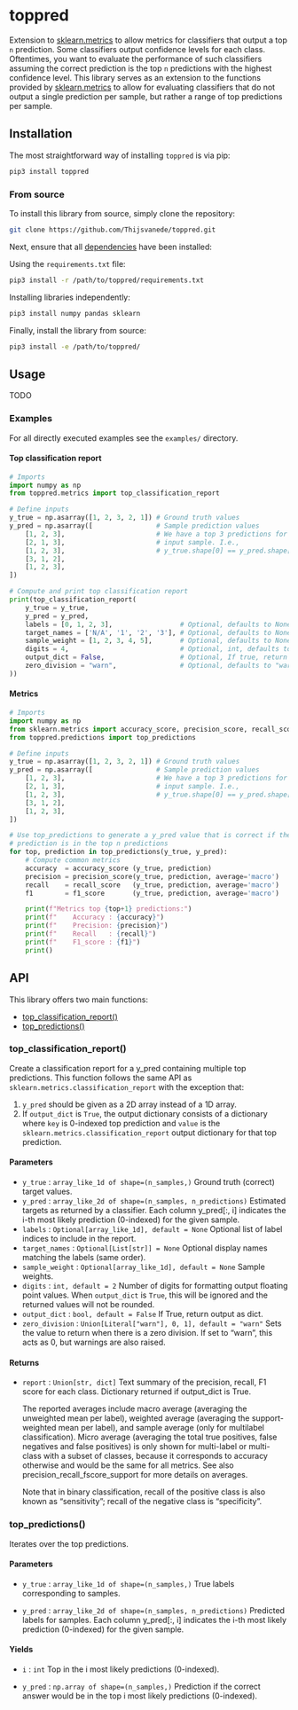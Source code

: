 # toppred
Extension to [sklearn.metrics](https://scikit-learn.org/stable/modules/classes.html#module-sklearn.metrics) to allow metrics for classifiers that output a top `n` prediction.
Some classifiers output confidence levels for each class.
Oftentimes, you want to evaluate the performance of such classifiers assuming the correct prediction is the top `n` predictions with the highest confidence level.
This library serves as an extension to the functions provided by [sklearn.metrics](https://scikit-learn.org/stable/modules/classes.html#module-sklearn.metrics) to allow for evaluating classifiers that do not output a single prediction per sample, but rather a range of top predictions per sample.

## Installation
The most straightforward way of installing `toppred` is via pip:
```bash
pip3 install toppred
```

### From source
To install this library from source, simply clone the repository:
```bash
git clone https://github.com/Thijsvanede/toppred.git
```

Next, ensure that all [dependencies](#Dependencies) have been installed:

Using the `requirements.txt` file:
```bash
pip3 install -r /path/to/toppred/requirements.txt
```

Installing libraries independently:
```bash
pip3 install numpy pandas sklearn
```

Finally, install the library from source:
```bash
pip3 install -e /path/to/toppred/
```

## Usage
TODO

### Examples
For all directly executed examples see the `examples/` directory.

#### Top classification report
```python
# Imports
import numpy as np
from toppred.metrics import top_classification_report

# Define inputs
y_true = np.asarray([1, 2, 3, 2, 1]) # Ground truth values
y_pred = np.asarray([                # Sample prediction values
    [1, 2, 3],                       # We have a top 3 predictions for each
    [2, 1, 3],                       # input sample. I.e., 
    [1, 2, 3],                       # y_true.shape[0] == y_pred.shape[0].
    [3, 1, 2],
    [1, 2, 3],
])

# Compute and print top classification report
print(top_classification_report(
    y_true = y_true,
    y_pred = y_pred,
    labels = [0, 1, 2, 3],                 # Optional, defaults to None
    target_names = ['N/A', '1', '2', '3'], # Optional, defaults to None
    sample_weight = [1, 2, 3, 4, 5],       # Optional, defaults to None
    digits = 4,                            # Optional, int, defaults to 2
    output_dict = False,                   # Optional, If true, return as dictionary
    zero_division = "warn",                # Optional, defaults to "warn"
))
```

#### Metrics
```python
# Imports
import numpy as np
from sklearn.metrics import accuracy_score, precision_score, recall_score, f1_score
from toppred.predictions import top_predictions

# Define inputs
y_true = np.asarray([1, 2, 3, 2, 1]) # Ground truth values
y_pred = np.asarray([                # Sample prediction values
    [1, 2, 3],                       # We have a top 3 predictions for each
    [2, 1, 3],                       # input sample. I.e., 
    [1, 2, 3],                       # y_true.shape[0] == y_pred.shape[0].
    [3, 1, 2],
    [1, 2, 3],
])

# Use top_predictions to generate a y_pred value that is correct if the
# prediction is in the top n predictions
for top, prediction in top_predictions(y_true, y_pred):
    # Compute common metrics
    accuracy  = accuracy_score (y_true, prediction)
    precision = precision_score(y_true, prediction, average='macro')
    recall    = recall_score   (y_true, prediction, average='macro')
    f1        = f1_score       (y_true, prediction, average='macro')

    print(f"Metrics top {top+1} predictions:")
    print(f"    Accuracy : {accuracy}")
    print(f"    Precision: {precision}")
    print(f"    Recall   : {recall}")
    print(f"    F1_score : {f1}")
    print()
```

## API
This library offers two main functions:
 * [top_classification_report()](#top_classification_report)
 * [top_predictions()](#top_classification_report)

### top_classification_report()
Create a classification report for a y_pred containing multiple top predictions. This function follows the same API as ``sklearn.metrics.classification_report`` with the exception that:
1. ``y_pred`` should be given as a 2D array instead of a 1D array.
2. If ``output_dict`` is ``True``, the output dictionary consists of a dictionary where ``key`` is 0-indexed top prediction and ``value`` is the ``sklearn.metrics.classification_report`` output dictionary for that top prediction.

#### Parameters
* `y_true` : `array_like_1d of shape=(n_samples,)`
  Ground truth (correct) target values.
* `y_pred` : `array_like_2d of shape=(n_samples, n_predictions)`
  Estimated targets as returned by a classifier. Each column y_pred[:, i] indicates the i-th most likely prediction (0-indexed) for the given sample.
* `labels` : `Optional[array_like_1d], default = None`
    Optional list of label indices to include in the report.
* `target_names` : `Optional[List[str]] = None`
  Optional display names matching the labels (same order).
* `sample_weight` : `Optional[array_like_1d], default = None`
  Sample weights.
* `digits` : `int, default = 2`
  Number of digits for formatting output floating point values. When ``output_dict`` is ``True``, this will be ignored and the returned values will not be rounded.
* `output_dict` : `bool, default = False`
  If True, return output as dict.
* `zero_division` : `Union[Literal["warn"], 0, 1], default = "warn"`
  Sets the value to return when there is a zero division. If set to “warn”, this acts as 0, but warnings are also raised.

#### Returns
* `report` : `Union[str, dict]`
  Text summary of the precision, recall, F1 score for each class. Dictionary returned if output_dict is True.

  The reported averages include macro average (averaging the unweighted mean per label), weighted average (averaging the support-weighted mean per label), and sample average (only for multilabel classification). Micro average (averaging the total true positives, false negatives and false positives) is only shown for multi-label or multi-class with a subset of classes, because it corresponds to accuracy otherwise and would be the same for all metrics. See also precision_recall_fscore_support for more details on averages.

  Note that in binary classification, recall of the positive class is also known as “sensitivity”; recall of the negative class is “specificity”.

### top_predictions()
Iterates over the top predictions.

#### Parameters
* `y_true` : `array_like_1d of shape=(n_samples,)`
  True labels corresponding to samples.

* `y_pred` : `array_like_2d of shape=(n_samples, n_predictions)`
  Predicted labels for samples. Each column y_pred[:, i] indicates the i-th most likely prediction (0-indexed) for the given sample.

#### Yields
* `i` : `int`
  Top in the i most likely predictions (0-indexed).

* `y_pred` : `np.array of shape=(n_samples,)`
  Prediction if the correct answer would be in the top i most likely predictions (0-indexed).
